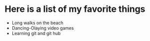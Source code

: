 # Here is a list of my favorite things
- Long walks on the beach
- Dancing-Olaying video games
- Learning git and git hub
